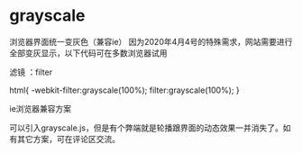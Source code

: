 # grayscale
浏览器界面统一变灰色（兼容ie）
因为2020年4月4号的特殊需求，网站需要进行全部变灰显示，以下代码可在多数浏览器试用

滤镜 ：filter

html{
    -webkit-filter:grayscale(100%);
    filter:grayscale(100%);
}

ie浏览器兼容方案

可以引入grayscale.js，但是有个弊端就是轮播跟界面的动态效果一并消失了。如有其它方案，可在评论区交流。
